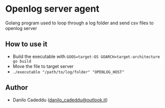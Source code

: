 # Openlog server agent

Golang program used to loop through a log folder and send csv files to openlog server

## How to use it
- Build the executable with ```GOOS=target-OS GOARCH=target-architecture go build ```
- Move the file to target server
- ```./executable "/path/to/log/folder" "OPENLOG_HOST" ```

## Author
- Danilo Cadeddu (danilo_cadeddu@outlook.it)